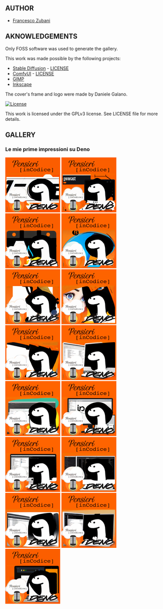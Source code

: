 ## AUTHOR

- [Francesco Zubani](https://www.linkedin.com/in/francesco-zubani-5957081a6/)

## AKNOWLEDGEMENTS

Only FOSS software was used to generate the gallery.

This work was made possible by the following projects:

- [Stable Diffusion](https://github.com/CompVis/stable-diffusion) - [LICENSE](https://github.com/CompVis/stable-diffusion/blob/main/LICENSE)
- [ComfyUI](https://github.com/comfyanonymous/ComfyUI) - [LICENSE](https://github.com/comfyanonymous/ComfyUI/blob/master/LICENSE)
- [GIMP](https://www.gimp.org/)
- [Inkscape](https://inkscape.org/)

The cover's frame and logo were made by Daniele Galano.

[![License](https://img.shields.io/badge/License-GPL%20v3-blue.svg)](http://www.gnu.org/licenses/gpl-3.0)

This work is licensed under the GPLv3 license.
See LICENSE file for more details.

## GALLERY

### Le mie prime impressioni su Deno

<div class="gallery">
  <a href="PIC46_10.png"><img class="thumbnail" src="./thumbs/PIC46_10.png" alt="PIC46_10"></a>
  <a href="PIC46_11.png"><img class="thumbnail" src="./thumbs/PIC46_11.png" alt="PIC46_11"></a>
  <a href="PIC46_12.png"><img class="thumbnail" src="./thumbs/PIC46_12.png" alt="PIC46_12"></a>
  <a href="PIC46_13.png"><img class="thumbnail" src="./thumbs/PIC46_13.png" alt="PIC46_13"></a>
  <a href="PIC46_14.png"><img class="thumbnail" src="./thumbs/PIC46_14.png" alt="PIC46_14"></a>
  <a href="PIC46_15.png"><img class="thumbnail" src="./thumbs/PIC46_15.png" alt="PIC46_15"></a>
  <a href="PIC46_ 1.png"><img class="thumbnail" src="./thumbs/PIC46_ 1.png" alt="PIC46_ 1"></a>
  <a href="PIC46_ 2.png"><img class="thumbnail" src="./thumbs/PIC46_ 2.png" alt="PIC46_ 2"></a>
  <a href="PIC46_ 3.png"><img class="thumbnail" src="./thumbs/PIC46_ 3.png" alt="PIC46_ 3"></a>
  <a href="PIC46_ 4.png"><img class="thumbnail" src="./thumbs/PIC46_ 4.png" alt="PIC46_ 4"></a>
  <a href="PIC46_ 5.png"><img class="thumbnail" src="./thumbs/PIC46_ 5.png" alt="PIC46_ 5"></a>
  <a href="PIC46_ 6.png"><img class="thumbnail" src="./thumbs/PIC46_ 6.png" alt="PIC46_ 6"></a>
  <a href="PIC46_ 7.png"><img class="thumbnail" src="./thumbs/PIC46_ 7.png" alt="PIC46_ 7"></a>
  <a href="PIC46_ 8.png"><img class="thumbnail" src="./thumbs/PIC46_ 8.png" alt="PIC46_ 8"></a>
  <a href="PIC46_ 9.png"><img class="thumbnail" src="./thumbs/PIC46_ 9.png" alt="PIC46_ 9"></a>
</div>
</body>
</html>
